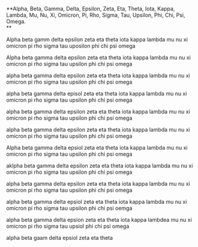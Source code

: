 **Alpha, Beta, Gamma, Delta, Epsilon, Zeta, Eta, Theta, Iota, Kappa, Lambda, Mu, Nu, Xi, Omicron, Pi, Rho, Sigma, Tau, Upsilon, Phi, Chi, Psi, Omega.  
**


Alpha beta gamm delta epsilon zeta eta theta iota kappa lambda mu nu xi omicron pi rho sigma tau uposilon phi chi psi omega


Alpha beta gamma delta epsilon zeta eta theta iota kappa lambda mu nu xi omicron pi rho sigma tau upsilon phi chi psi omega

alpha beta gamma delta epsilon zeta eta theta iota kappa lambda mu nu xi omicron pi rho sigma tau upsilon phi chi psi omega

alpha beta gamma delta episol zeta eta theta iota kappa lambda mu nu xi omicron pi rho sigma tau upsilon phi chi psi omega


alpha beta gamma delta epsilon zeta eta theta iota kappa lambda mu nu xi omicron pi rho sigma tau upsilon phi chi psi omega

alpha beta gamma delta epsilon zeta eta theta iota kappa lambda mu nu xi omicron pi rho sigma tau upsilon phi chi psi omega

Alpha beta gamma delta epsiol zeta eta theta iota kappa lambda mu nu xi omicron pi rho sigma tau upsilon phi chi psi omega

aklpha beta gamma delta epsilon zeta eta theta iota kappa lambda mu nu xi omicron pi rho sigma tau upsilon phi chi psi omega

alpha beta gamma delta epsilon zeta eta theta iota kappa lambda mu nu xi omicron pi rho sigma tau upsilon phi chi psi omega

alpha beta gamma delta epsiol zeta eta theta iota kappa lambda mu nu xi omicron pi rho sigma tau upsilon phi chi psi oemga









alpha beta gamma delta epsion zeta eta theta iota kappa lambdea mu nu xi omicron pi rho sigma tau upsiol phi chi psi omega






alpha beta gaam delta epsiol zeta eta theta 